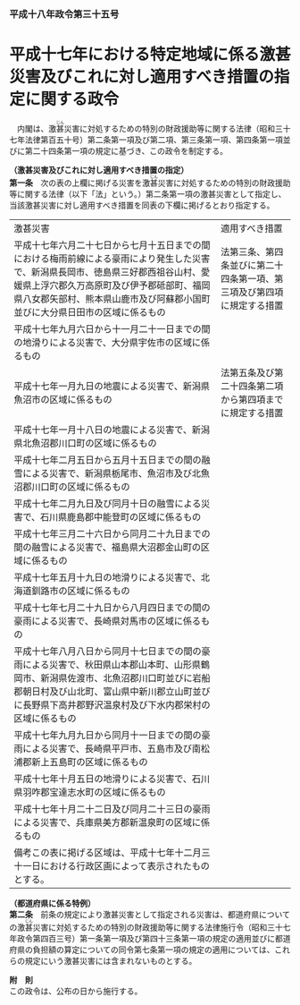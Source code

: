### 平成十八年政令第三十五号  
# 平成十七年における特定地域に係る激甚災害及びこれに対し適用すべき措置の指定に関する政令  
　内閣は、激<ruby>甚<rt>じん</rt></ruby>災害に対処するための特別の財政援助等に関する法律（昭和三十七年法律第百五十号）第二条第一項及び第二項、第三条第一項、第四条第一項並びに第二十四条第一項の規定に基づき、この政令を制定する。  
  
**（激甚災害及びこれに対し適用すべき措置の指定）**  
**第一条**　次の表の上欄に掲げる災害を激<ruby>甚<rt>じん</rt></ruby>災害に対処するための特別の財政援助等に関する法律（以下「法」という。）第二条第一項の激甚災害として指定し、当該激甚災害に対し適用すべき措置を同表の下欄に掲げるとおり指定する。  

|||  
| --- | --- |  
|激甚災害|適用すべき措置|  
|平成十七年六月二十七日から七月十五日までの間における梅雨前線による豪雨により発生した災害で、新潟県長岡市、徳島県三好郡西祖谷山村、愛媛県上浮穴郡久万高原町及び伊予郡砥部町、福岡県八女郡矢部村、熊本県山鹿市及び阿蘇郡小国町並びに大分県日田市の区域に係るもの|法第三条、第四条並びに第二十四条第一項、第三項及び第四項に規定する措置|  
|平成十七年九月六日から十一月二十一日までの間の地滑りによる災害で、大分県宇佐市の区域に係るもの|  
|平成十七年一月九日の地震による災害で、新潟県魚沼市の区域に係るもの|法第五条及び第二十四条第二項から第四項までに規定する措置|  
|平成十七年一月十八日の地震による災害で、新潟県北魚沼郡川口町の区域に係るもの|  
|平成十七年二月五日から五月十五日までの間の融雪による災害で、新潟県栃尾市、魚沼市及び北魚沼郡川口町の区域に係るもの|  
|平成十七年二月九日及び同月十日の融雪による災害で、石川県鹿島郡中能登町の区域に係るもの|  
|平成十七年三月二十六日から同月二十九日までの間の融雪による災害で、福島県大沼郡金山町の区域に係るもの|  
|平成十七年五月十九日の地滑りによる災害で、北海道釧路市の区域に係るもの|  
|平成十七年七月二十九日から八月四日までの間の豪雨による災害で、長崎県対馬市の区域に係るもの|  
|平成十七年八月八日から同月十七日までの間の豪雨による災害で、秋田県山本郡山本町、山形県鶴岡市、新潟県佐渡市、北魚沼郡川口町並びに岩船郡朝日村及び山北町、富山県中新川郡立山町並びに長野県下高井郡野沢温泉村及び下水内郡栄村の区域に係るもの|  
|平成十七年九月九日から同月十一日までの間の豪雨による災害で、長崎県平戸市、五島市及び南松浦郡新上五島町の区域に係るもの|  
|平成十七年十月五日の地滑りによる災害で、石川県羽咋郡宝達志水町の区域に係るもの|  
|平成十七年十月二十二日及び同月二十三日の豪雨による災害で、兵庫県美方郡新温泉町の区域に係るもの|  
|備考この表に掲げる区域は、平成十七年十二月三十一日における行政区画によって表示されたものとする。|  
  
  
**（都道府県に係る特例）**  
**第二条**　前条の規定により激甚災害として指定される災害は、都道府県についての激<ruby>甚<rt>じん</rt></ruby>災害に対処するための特別の財政援助等に関する法律施行令（昭和三十七年政令第四百三号）第一条第一項及び第四十三条第一項の規定の適用並びに都道府県の負担額の算定についての同令第七条第一項の規定の適用については、これらの規定にいう激甚災害には含まれないものとする。  
  
**附　則**  
この政令は、公布の日から施行する。  
  
